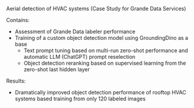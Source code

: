 Aerial detection of HVAC systems (Case Study for Grande Data Services)

Contains:
- Assessment of Grande Data labeler performance
- Training of a custom object detection model using GroundingDino as a base
    - Text prompt tuning based on multi-run zero-shot performance and automatic LLM (ChatGPT) prompt reselection
    - Object detection reranking based on supervised learning from the zero-shot last hidden layer

Results: 
- Dramatically improved object detection performance of rooftop HVAC systems based training from only 120 labeled images

